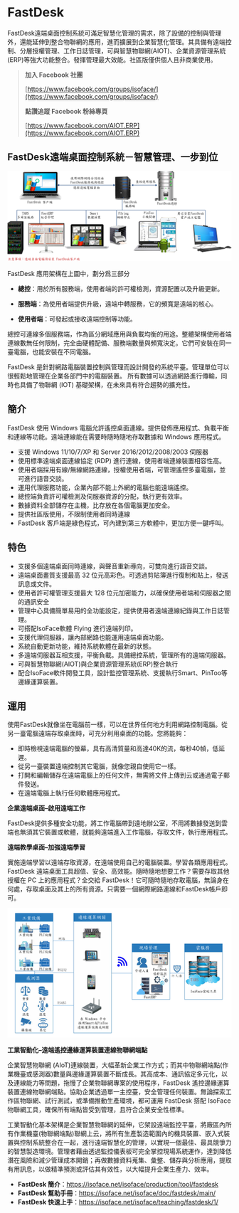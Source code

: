 # FastDesk
FastDesk遠端桌面控制系統可滿足智慧化管理的需求，除了設備的控制與管理外，還能延伸到整合物聯網的應用，進而擴展到企業智慧化管理。其具備有遠端控制、分層授權管理、工作日誌管理，可與智慧物聯網(AIOT)、企業資源管理系統(ERP)等強大功能整合。發揮管理最大效能。社區版僅供個人且非商業使用。

> **加入 Facebook 社團**
>
> [https://www.facebook.com/groups/isoface/](https://www.facebook.com/groups/isoface/)
> 
> **點讚追蹤 Facebook 粉絲專頁**
> 
> [https://www.facebook.com/AIOT.ERP](https://www.facebook.com/AIOT.ERP)

## FastDesk遠端桌面控制系統－智慧管理、一步到位

![](images/desk07.png)

FastDesk 應用架構在上圖中，劃分爲三部分

* **總控**：用於所有服務端，使用者端的許可權檢測，資源配置以及升級更新。

* **服務端**：為使用者端提供升級，遠端中轉服務，它的頻寬是遠端的核心。

* **使用者端**：可發起或接收遠端控制等功能。

總控可連線多個服務端，作為區分網域應用與負載均衡的用途。整體架構使用者端連線數無任何限制，完全由硬體配備、服務端數量與頻寬決定。它們可安裝在同一臺電腦，也能安裝在不同電腦。

FastDesk 是針對網路電腦裝置控制與管理而設計開發的系統平臺。管理單位可以很輕鬆地管理在企業各部門中的電腦裝置。 所有數據可以透過網路進行傳輸，同時也具備了物聯網 (IOT) 基礎架構，在未來具有符合趨勢的擴充性。

## 簡介

FastDesk 使用 Windows 電腦允許遙控桌面連線。提供發佈應用程式、負載平衡和連線等功能。遠端連線能在需要時隨時隨地存取數據和 Windows 應用程式。

* 支援 Windows 11/10/7/XP 和 Server 2016/2012/2008/2003 伺服器
* 使用標準遠端桌面連線協定 (RDP) 進行連線，使用者端連線裝置相容性高。
* 使用者端採用有線/無線網路連線，授權使用者端，可管理遙控多臺電腦，並可進行語音交談。
* 運用代理服務功能，企業內部不能上外網的電腦也能遠端遙控。
* 總控端負責許可權檢測及伺服器資源的分配，執行更有效率。
* 數據資料全部儲存在主機，比存放在各個電腦更加安全。
* 提供社區版使用，不限制使用者同時連線
* FastDesk 客戶端是綠色程式，可內建到第三方軟體中，更加方便一鍵呼叫。

## 特色

* 支援多個遠端桌面同時連線，與聲音重新導向，可雙向進行語音交談。
* 遠端桌面畫質支援最高 32 位元高彩色。可透過剪貼簿進行復制和貼上，發送訊息或文件。
* 使用者許可權管理支援最大 128 位元加密能力，以確保使用者端和伺服器之間的通訊安全
* 管理中心具備簡單易用的全功能設定，提供使用者遠端連線紀錄與工作日誌管理。
* 可搭配IsoFace軟體 Flying 進行遠端列印。
* 支援代理伺服器，讓內部網路也能運用遠端桌面功能。
* 系統自動更新功能，維持系統軟體在最新的狀態。
* 多遠端伺服器互相支援，平衡負載。具備總控系統，管理所有的遠端伺服器。
* 可與智慧物聯網(AIOT)與企業資源管理系統(ERP)整合執行
* 配合IsoFace軟件開發工具，設計監控管理系統、支援執行Smart、PinToo等邊緣運算裝置。

## 運用

使用FastDesk就像坐在電腦前一樣，可以在世界任何地方利用網路控制電腦。從另一臺電腦遠端存取桌面時，可充分利用桌面的功能。您將能夠：

* 即時檢視遠端電腦的螢幕，具有高清質量和高達40K的流，每秒40幀，低延遲。
* 從另一臺裝置遠端控制其它電腦，就像您親自使用它一樣。
* 打開和編輯儲存在遠端電腦上的任何文件，無需將文件上傳到云或通過電子郵件發送。
* 在遠端電腦上執行任何軟體應用程式。

**企業遠端桌面–啟用遠端工作**

FastDesk提供多種安全功能，將工作電腦帶到遠地辦公室，不用將數據發送到雲端也無須其它裝置或軟體，就能夠遠端進入工作電腦，存取文件，執行應用程式。

**遠端教學桌面–加強遠端學習**

實施遠端學習以遠端存取資源，在遠端使用自己的電腦裝置。學習各類應用程式。  FastDesk 遠端桌面工具超值、安全、高效能。隨時隨地想要工作？需要存取其他授權在 PC 上的應用程式？全交給 FastDesk！它可隨時隨地存取電腦，無論身在何處，存取桌面及其上的所有資源。只需要一個網際網路連線和FastDesk帳戶即可。

![](images/desk04.png)

**工業智動化–遠端遙控邊緣運算裝置連線物聯網端點**

企業智慧物聯網 (AIoT)連線裝置，大幅革新企業工作方式；而其中物聯網端點(作業機臺或感測器)數量與邊緣運算裝置不斷成長。其高成本、通訊協定多元化，以及連線能力等問題，拖慢了企業物聯網專案的使用程序，FastDesk 遙控邊緣運算裝置連線物聯網端點。協助企業透過單一主控臺，安全管理任何裝置。無論探索工作區物聯網、試行測試，或準備推動生產環境，都可運用 FastDesk 搭配 IsoFace物聯網工具，確保所有端點皆受到管理，且符合企業安全性標準。

工業智動化基本架構是企業智慧物聯網的延伸，它架設遠端監控平臺，將廠區內所有作業機臺(物聯網端點)聯網上云，將所有生產製造範圍內的機具裝置、嵌入式裝置與控制系統整合在一起，進行遠端智慧化的管理，以實現一個最佳、最具競爭力的智慧製造環境。管理者藉由透過監控儀表板可完全掌控現場系統運作，達到降低潛在風險和減少管理成本開銷；再做數據資料蒐集、彙整、儲存與分析應用，提取有用訊息，以做精準預測或評估其有效性，以大幅提升企業生產力、效率。

* **FastDesk 簡介**：https://isoface.net/isoface/production/tool/fastdesk
* **FastDesk 幫助手冊**：https://isoface.net/isoface/doc/fastdesk/main/
* **FastDesk 快速上手**：https://isoface.net/isoface/teaching/fastdesk/1/
